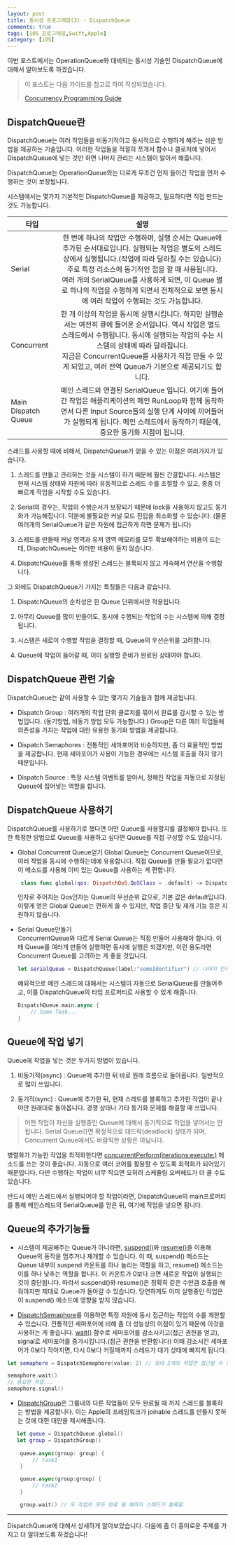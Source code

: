 ```yaml
---
layout: post
title: 동시성 프로그래밍(3) - DispatchQueue
comments: true
tags: [iOS 프로그래밍,Swift,Apple]
category: [iOS]
---  
```


이번 포스트에서는 OperationQueue와 대비되는 동시성 기술인 DispatchQueue에 대해서 알아보도록 하겠습니다.

> 이 포스트는 다음 가이드를 참고로 하여 작성되었습니다.  
> 
>  [Concurrency Programming Guide](https://developer.apple.com/library/archive/documentation/General/Conceptual/ConcurrencyProgrammingGuide/Introduction/Introduction.html#//apple_ref/doc/uid/TP40008091-CH1-SW1)


## DispatchQueue란
DispatchQueue는 여러 작엄들을 비동기적이고 동시적으로 수행하게 해주는 쉬운 방법을 제공하는 기술입니다. 이러한 작업들을 적절히 쪼개서 함수나 클로저에 넣어서 DispatchQueue에 넣는 것만 하면 나머지 관리는 시스템이 알아서 해줍니다.

DispatchQueue는 OperationQueue와는 다르게 무조건 먼저 들어간 작업을 먼저 수행하는 것이 보장됩니다.

시스템에서는 몇가지 기본적인 DispatchQueue를 제공하고, 필요하다면 직접 만드는 것도 가능합니다.

| 타입                                    |                             설명                             |
| --------------------------------------- | :----------------------------------------------------------: |
| Serial   | 한 번에 하나의 작업만 수행하며, 실행 순서는 Queue에 추가된 순서대로입니다. 실행되는 작업은 별도의 스레드 상에서 실행됩니다.(작업에 따라 달라질 수는 있습니다) 주로 특정 리소스에 동기적인 접을 할 때 사용됩니다.<br />여러 개의 SerialQueue를 사용하게 되면, 이 Queue 별로 하나의 작업을 수행하게 되면서 전체적으로 보면 동시에 여러 작업이 수행되는 것도 가능합니다. |
| Concurrent | 한 개 이상의 작업을 동시에 실행시킵니다. 하지만 실행순서는 여전히 큐에 들어온 순서입니다.  역시 작업은 별도 스레드에서 수행됩니다. 동시에 실행되는 작업의 수는 시스템의 상태에 따라 달라집니다.<br />지금은 ConcurrentQueue를 사용자가 직접 만들 수 있게 되었고, 여러 전역 Queue가 기본으로 제공되기도 합니다.|
| Main Dispatch Queue                     | 메인 스레드와 연결된 SerialQueue 입니다. 여기에 들어간 작업은 애플리케이션의 메인 RunLoop와 함께 동작하면서 다른 Input Source들의 실행 단계 사이에 끼어들어가 실행되게 됩니다. 메인 스레드에서 동작하기 때문에, 중요한 동기화 지점이 됩니다. |

스레드를 사용할 때에 비해서, DispatchQueue가 얻을 수 있는 이점은 여러가지가 있습니다.

1. 스레드를 만들고 관리하는 것을 시스템이 하기 때문에 훨씬 간결합니다. 시스템은 현재 시스템 상태와 자원에 따라 유동적으로 스레드 수를 조절할 수 있고, 종종 더 빠르게 작업을 시작할 수도 있습니다.

2. Serial의 경우는, 작업의 수행순서가 보장되기 때문에 lock을 사용하지 않고도 동기화가 가능해집니다. 덕분에 불필요한 커널 모드 진입을 최소화할 수 있습니다. (물론 여러개의 SerialQueue가 같은 자원에 접근하게 하면 문제가 됩니다)

3. 스레드를 만들때 커널 영역과 유저 영역 메모리를 모두 확보해야하는 비용이 드는데, DispatchQueue는 이러한 비용이 들지 않습니다.

4. DispatchQueue를 통해 생성된 스레드는 블록되지 않고 계속해서 연산을 수행합니다.

그 외에도 DispatchQueue가 가지는 특징들은 다음과 같습니다.

1. DispatchQueue의 순차성은 한 Queue 단위에서만 적용됩니다.

2. 아무리 Queue를 많이 만들어도, 동시에 수행되는 작업의 수는 시스템에 의해 결정됩니다.

3. 시스템은 새로이 수행할 작업을 결정할 때, Queue의 우선순위를 고려합니다.

4. Queue에 작업이 들어갈 때, 이미 실행할 준비가 완료된 상태여야 합니다.

## DispatchQueue 관련 기술  
DispatchQueue는 같이 사용할 수 있는 몇가지 기술들과 함께 제공됩니다. 

* Dispatch Group : 여러개의 작업 단위 클로저를 묶어서 완료를 감시할 수 있는 방법입니다. (동기방법, 비동기 방법 모두 가능합니다.) Group은 다른 여러 작업들에 의존성을 가지는 작업에 대한 유용한 동기화 방법을 제공합니다.

* Dispatch Semaphores : 전통적인 세마포어와 비슷하지만, 좀 더 효율적인 방법을 제공합니다. 현재 세마포어가 사용이 가능한 경우에는 시스템 호출을 하지 않기 때문입니다.

* Dispatch Source : 특정 시스템 이벤트를 받아서, 정해진 작업을 자동으로 지정된 Queue에 집어넣는 역할을 합니다.

## DispatchQueue 사용하기
 DispatchQueue를 사용하기로 했다면 어떤 Queue를 사용할지를 결정해야 합니다. 또한 특정한 방법으로 Queue를 사용하고 싶다면 Queue를 직접 구성할 수도 있습니다.

* Global Concurrent Queue얻기
   Global Queue는 Concurrent Queue이므로, 여러 작업을 동시에 수행하는데에 유용합니다. 직접 Queue를 만들 필요가 없다면 이 메소드를 사용해 이미 있는 Queue를 사용하는 게 편합니다.

   ```swift
    class func global(qos: DispatchQoS.QoSClass = .default) -> DispatchQueue
   ```   

   인자로 주어지는 Qos인자는 Queue의 우선순위 값으로, 기본 값은 default입니다. 이렇게 얻은 Global Queue는 편하게 쓸 수 있지만, 작업 중단 및 재개 기능 등은 지원하지 않습니다.

* Serial Queue만들기  
  ConcurrentQueue와 다르게 Serial Queue는 직접 만들어 사용해야 합니다. 이 떼 Queue를 여러개 만들어 실행하면 동시에 실행은 되겠지만, 이런 용도라면 Concurrent Queue를 고려하는 게 좋을 것입니다.

  ```swift
  let serialQueue = DispatchQueue(label:"someIdentifier") // 나머지 인자는 모두 default로 둡니다. 
  ```  

  예외적으로 메인 스레드에 대해서는 시스템이 자동으로 SerialQueue를 만들어주고, 이를 DispatchQueue의 타입 프로퍼티로 사용할 수 있게 해줍니다.

  ```swift
  DispatchQueue.main.async {
      // Some Task...
  }
  ```  

## Queue에 작업 넣기
Queue에 작업을 넣는 것은 두가지 방법이 있습니다.

1. 비동기적(async) : Queue에 추가한 뒤 바로 원래 흐름으로 돌아옵니다. 일반적으로 많이 쓰입니다.

2. 동기적(sync) : Queue에 추가한 뒤, 현재 스레드를 블록하고 추가한 작업이 끝나야만 원래대로 돌아옵니다. 경쟁 상태나 기타 동기화 문제를 해결할 때 쓰입니다.

> 어떤 작업이 자신을 실행중인 Queue에 대해서 동기적으로 작업을 넣어서는 안됩니다. Serial Queue라면 확정적으로 데드락(deadlock) 상태가 되며, Concurrent Queue에서도 바람직한 상황은 아닙니다.

병렬화가 가능한 작업을 최적화한다면 [concurrentPerform(iterations:execute:)](https://developer.apple.com/documentation/dispatch/dispatchqueue/2016088-concurrentperform) 메소드를 쓰는 것이 좋습니다. 자동으로 여러 코어를 활용할 수 있도록 최적화가 되어있기 때문입니다. 다만 수행하는 작업이 너무 작으면 오히려 스케쥴링 오버헤드가 더 클 수도 있습니다.

반드시 메인 스레드에서 실행되어야 할 작업이라면, DispatchQueue의 main프로퍼티를 통해 메인스레드의 SerialQueue를 얻은 뒤, 여기에 작업을 넣으면 됩니다.

## Queue의 추가기능들

* 시스템이 제공해주는 Queue가 아니라면, [suspend()](https://developer.apple.com/documentation/dispatch/dispatchobject/1452801-suspend)와 [resume()](https://developer.apple.com/documentation/dispatch/dispatchobject/1452929-resume)을 이용해 Queue의 동작을 멈추거나 재개할 수 있습니다. 이 때, suspend() 메소드는 Queue 내부의 suspend 카운트를 하나 늘리는 역할을 하고, resume() 메소드는 이를 하나 낮추는 역할을 합니다. 이 카운트가 0보다 크면 새로운 작업이 실행되는 것이 중단됩니다. 따라서 suspend()와 resume()은 정확히 같은 수만큼 호출을 해줘야지만 제대로 Queue가 돌아갈 수 있습니다. 당연하게도 이미 실행중인 작업은 이 suspend() 메소드에 영향을 받지 않습니다.  

* [DispatchSemaphore](https://developer.apple.com/documentation/dispatch/dispatchsemaphore)를 이용하면 특정 자원에 동시 접근하는 작업의 수를 제한할 수 있습니다. 전통적인 세마포어에 비해 좀 더 성능상의 이점이 있기 때문에 이것을 사용하는 게 좋습니다. [wait()](https://developer.apple.com/documentation/dispatch/dispatchsemaphore/2016071-wait) 함수로 세마포어를 감소시키고(접근 권한을 얻고), signal로 세마포어를 증가시킵니다.(접근 권한을 반환합니다) 이때 감소시킨 세마포어가 0보다 작아지면, 다시 0보다 커질때까지 스레드가 대기 상태에 빠지게 됩니다. 

```swift
let semaphore = DispatchSemaphore(value: 2) // 최대 2개의 작업만 접근할 수 있는 세마포어

semaphore.wait()
// 중요한 작업...
semaphore.signal()
```

* [DispatchGroup](https://developer.apple.com/documentation/dispatch/dispatchgroup)은 그룹내의 다른 작업들이 모두 완료될 때 까지 스레드를 블록하는 방법을 제공합니다. 이는 Apple의 프레임워크가 joinable 스레드를 만들지 못하는 것에 대한 대안을 제시해줍니다.

```swift
   let queue = DispatchQueue.global()
   let group = DispatchGroup()
        
    queue.async(group: group) {
        // task1
    }

    queue.async(group:group) {
        // task2
    }

    group.wait() // 두 작업이 모두 완료 될 때까지 스레드가 블록됨
```

---  

DispatchQueue에 대해서 상세하게 알아보았습니다. 다음에 좀 더 흥미로운 주제를 가지고 더 알아보도록 하겠습니다!